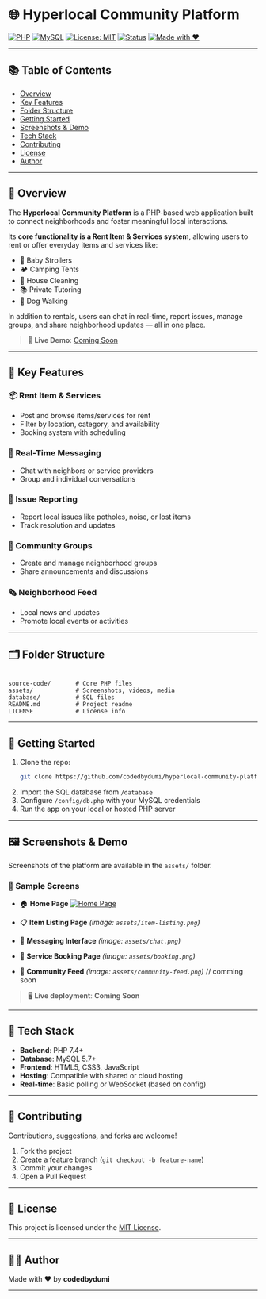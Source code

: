 # 🌐 Hyperlocal Community Platform

[![PHP](https://img.shields.io/badge/PHP-7.4%2B-blue?logo=php)](https://www.php.net/)
[![MySQL](https://img.shields.io/badge/MySQL-5.7%2B-blue?logo=mysql)](https://www.mysql.com/)
[![License: MIT](https://img.shields.io/badge/License-MIT-yellow.svg)](LICENSE)
[![Status](https://img.shields.io/badge/status-active-brightgreen)](#)
[![Made with ❤️](https://img.shields.io/badge/Made%20with-%E2%9D%A4-red)](#)

---

## 📚 Table of Contents

- [Overview](#-overview)
- [Key Features](#-key-features)
- [Folder Structure](#️-folder-structure)
- [Getting Started](#-getting-started)
- [Screenshots & Demo](#-screenshots--demo)
- [Tech Stack](#️-tech-stack)
- [Contributing](#-contributing)
- [License](#-license)
- [Author](#-author)

---

## 📖 Overview

The **Hyperlocal Community Platform** is a PHP-based web application built to connect neighborhoods and foster meaningful local interactions.

Its **core functionality is a Rent Item & Services system**, allowing users to rent or offer everyday items and services like:

- 👶 Baby Strollers  
- 🏕️ Camping Tents  
- 🧹 House Cleaning  
- 📚 Private Tutoring  
- 🐶 Dog Walking  

In addition to rentals, users can chat in real-time, report issues, manage groups, and share neighborhood updates — all in one place.

> 🔗 **Live Demo**: [Coming Soon](#)

---

## 🔑 Key Features

### 📦 Rent Item & Services
- Post and browse items/services for rent
- Filter by location, category, and availability
- Booking system with scheduling

### 💬 Real-Time Messaging
- Chat with neighbors or service providers
- Group and individual conversations

### 📍 Issue Reporting
- Report local issues like potholes, noise, or lost items
- Track resolution and updates

### 👥 Community Groups
- Create and manage neighborhood groups
- Share announcements and discussions

### 🗞️ Neighborhood Feed
- Local news and updates
- Promote local events or activities

---

## 🗂️ Folder Structure

```

source-code/       # Core PHP files
assets/            # Screenshots, videos, media
database/          # SQL files
README.md          # Project readme
LICENSE            # License info

````

---

## 🚀 Getting Started

1. Clone the repo:
   ```bash
   git clone https://github.com/codedbydumi/hyperlocal-community-platform.git ````

2. Import the SQL database from `/database`
3. Configure `/config/db.php` with your MySQL credentials
4. Run the app on your local or hosted PHP server

---

## 🖼️ Screenshots & Demo

Screenshots of the platform are available in the `assets/` folder.

### 📌 Sample Screens

* 🏠 **Home Page**
 [![Home Page](assets/homepage.png)](assets/homepage.png)

* 📋 **Item Listing Page**
  *(image: `assets/item-listing.png`)*

* 💬 **Messaging Interface**
  *(image: `assets/chat.png`)*

* 🧹 **Service Booking Page**
  *(image: `assets/booking.png`)*

* 📢 **Community Feed**
  *(image: `assets/community-feed.png`)* // comming soon

> 🖥️ **Live deployment**: **Coming Soon**

---

## 🧰 Tech Stack

* **Backend**: PHP 7.4+
* **Database**: MySQL 5.7+
* **Frontend**: HTML5, CSS3, JavaScript
* **Hosting**: Compatible with shared or cloud hosting
* **Real-time**: Basic polling or WebSocket (based on config)

---

## 🤝 Contributing

Contributions, suggestions, and forks are welcome!

1. Fork the project
2. Create a feature branch (`git checkout -b feature-name`)
3. Commit your changes
4. Open a Pull Request

---

## 📄 License

This project is licensed under the [MIT License](LICENSE).

---

## 👨‍💻 Author

Made with ❤️ by **codedbydumi** 

---



